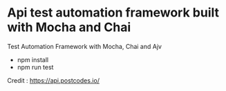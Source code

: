 # Api test automation framework built with Mocha and Chai
Test Automation Framework with Mocha, Chai and Ajv

* npm install
* npm run test

Credit : https://api.postcodes.io/



